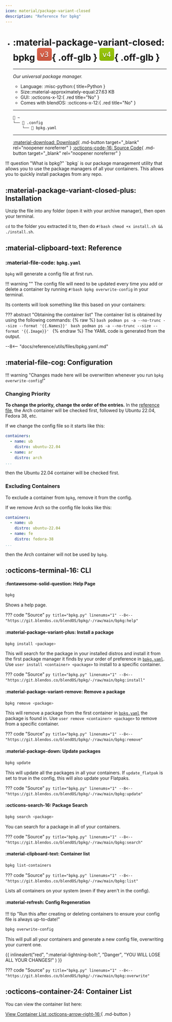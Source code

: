```yaml
---
icon: material/package-variant-closed
description: "Reference for bpkg"
---
```


<div class="grid cards" markdown>

-   # :material-package-variant-closed: bpkg ![v3 badge](../../assets/img/v3.svg){ .off-glb } ![v4 badge](../../assets/img/v4.svg){ .off-glb }
    -------

    <em>Our universal package manager.</em>

    - Language: :misc-python:{ title=Python }
    - Size::material-approximately-equal:27.63 KB
    - GUI: :octicons-x-12:{ .red title="No" }
    - Comes with blendOS: :octicons-x-12:{ .red title="No" }

    --------
    ```title="Config file location"
    󱂵 ~
    └── 󰉋 .config
        └── 󰈮 bpkg.yaml
    ```

    ------

    [:material-download: Download](https://git.blendos.co/blendOS/bpkg/-/archive/main/bpkg-main.tar.gz){ .md-button target="_blank" rel="noopener noreferrer" } [:octicons-code-16: Source Code](https://git.blendos.co/blendos/bpkg){ .md-button target="_blank" rel="noopener noreferrer" }

</div>
!!! question "What is bpkg?"
    `bpkg` is our package management utility that allows you to use the package managers of all your containers. This allows you to quickly install packages from any repo.

## :material-package-variant-closed-plus: Installation

Unzip the file into any folder (open it with your archive manager), then open your terminal.

`cd` to the folder you extracted it to, then do `#!bash chmod +x install.sh && ./install.sh`.

## :material-clipboard-text: Reference

### :material-file-code: `bpkg.yaml`

`bpkg` will generate a config file at first run.

!!! warning ""
    The config file will need to be updated every time you add or delete a container by running `#!bash bpkg overwrite-config` in your terminal.

Its contents will look something like this based on your containers:

??? abstract "Obtaining the container list"
    The container list is obtained by using the following commands:
    {% raw %}
    ```bash
    podman ps -a --no-trunc --size --format '{{.Names}}'
    ```
    ```bash
    podman ps -a --no-trunc --size --format '{{.Image}}'
    ```
    {% endraw %}
    The YAML code is generated from the output.

--8<-- "docs/reference/utils/files/bpkg.yaml.md"

## :material-file-cog: Configuration

!!! warning "Changes made here will be overwritten whenever you run `bpkg overwrite-config`!"

### Changing Priority

**To change the priority, change the order of the entries.** In the [reference file](#reference), the Arch container will be checked first, followed by Ubuntu 22.04, Fedora 38, etc.

If we change the config file so it starts like this:

```yaml
containers:
  - name: ub
    distro: ubuntu-22.04
  - name: ar
    distro: arch
...
```

then the Ubuntu 22.04 container will be checked first.

### Excluding Containers

To exclude a container from `bpkg`, remove it from the config.

If we remove Arch so the config file looks like this:

```yaml
containers:
  - name: ub
    distro: ubuntu-22.04
  - name: fe
    distro: fedora-38
...
```

then the Arch container will not be used by `bpkg`.

## :octicons-terminal-16: CLI

#### :fontawesome-solid-question: Help Page

```bash
bpkg
```

Shows a help page.

??? code "Source"
    ```py title="bpkg.py" linenums="1"
    --8<-- "https://git.blendos.co/blendOS/bpkg/-/raw/main/bpkg:help"
    ```

#### :material-package-variant-plus: Install a package

```bash
bpkg install <package>
```

This will search for the package in your installed distros and install it from the first package manager it finds by your order of preference in [`bpkg.yaml`](#bpkgyaml). Use `user install <container> <package>` to install to a specific container.

??? code "Source"
    ```py title="bpkg.py" linenums="1"
    --8<-- "https://git.blendos.co/blendOS/bpkg/-/raw/main/bpkg:install"
    ```

#### :material-package-variant-remove: Remove a package

```bash
bpkg remove <package>
```

This will remove a package from the first container in [`bpkg.yaml`](#bpkgyaml) the package is found in. Use `user remove <container> <package>` to remove from a specific container.

??? code "Source"
    ```py title="bpkg.py" linenums="1"
    --8<-- "https://git.blendos.co/blendOS/bpkg/-/raw/main/bpkg:remove"
    ```
#### :material-package-down: Update packages

```bash
bpkg update
```

This will update all the packages in all your containers. If `update_flatpak` is set to <span class="green">true</span> in the config, this will also update your Flatpaks.

??? code "Source"
    ```py title="bpkg.py" linenums="1"
    --8<-- "https://git.blendos.co/blendOS/bpkg/-/raw/main/bpkg:update"
    ```

#### :octicons-search-16: Package Search

```bash
bpkg search <package>
```

You can search for a package in all of your containers.

??? code "Source"
    ```py title="bpkg.py" linenums="1"
    --8<-- "https://git.blendos.co/blendOS/bpkg/-/raw/main/bpkg:search"
    ```

#### :material-clipboard-text: Container list

```bash
bpkg list-containers
```
??? code "Source"
    ```py title="bpkg.py" linenums="1"
    --8<-- "https://git.blendos.co/blendOS/bpkg/-/raw/main/bpkg:list"
    ```

Lists all containers on your system (even if they aren't in the config).

#### :material-refresh: Config Regeneration

!!! tip "Run this after creating or deleting containers to ensure your config file is always up-to-date!"

```bash
bpkg overwrite-config
```

This will pull all your containers and generate a new config file, overwriting your current one.

{{ inlinealert("red", ":material-lightning-bolt:", "Danger", "YOU WILL LOSE ALL YOUR CHANGES!" ) }}

??? code "Source"
    ```py title="bpkg.py" linenums="1"
    --8<-- "https://git.blendos.co/blendOS/bpkg/-/raw/main/bpkg:overwrite"
    ```

## :octicons-container-24: Container List

You can view the container list here:

[ View Container List :octicons-arrow-right-16:](../container-list.md){ .md-button }
